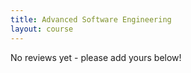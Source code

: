 ```yaml
---
title: Advanced Software Engineering
layout: course
---
```


No reviews yet - please add yours below!


